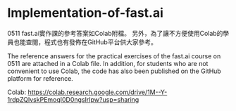 # Implementation-of-fast.ai

0511 fast.ai實作課的參考答案如Colab附檔。 另外，為了讓不方便使用Colab的學員也能查閱，程式也有發佈在GitHub平台供大家參考。

The reference answers for the practical exercises of the fast.ai course on 0511 are attached in a Colab file. In addition, for students who are not convenient to use Colab, the code has also been published on the GitHub platform for reference.

Colab: https://colab.research.google.com/drive/1M--Y-1rdpZQIvskPEmoqI0D0ngsIrIpw?usp=sharing
